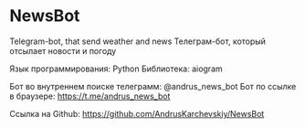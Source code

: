 # NewsBot

Telegram-bot, that send weather and news
Телеграм-бот, который отсылает новости и погоду

Язык программирования: Python
Библиотека: aiogram

Бот во внутреннем поиске телеграмм: @andrus_news_bot
Бот по ссылке в браузере: https://t.me/andrus_news_bot

Ссылка на Github: https://github.com/AndrusKarchevskiy/NewsBot
